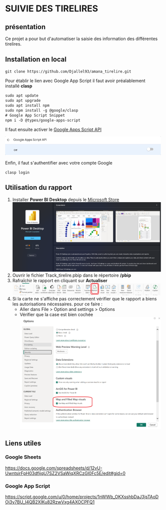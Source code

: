 # SUIVIE DES TIRELIRES

## présentation

Ce projet a pour but d'automatiser la saisie des information des différentes tirelires.

## Installation en local

```shell
git clone https://github.com/Djallel93/amana_tirelire.git
```

Pour établir le lien avec Google App Script il faut avoir préalablement installé **clasp**

```shell
sudo apt update
sudo apt upgrade
sudo apt install npm
sudo npm install -g @google/clasp
# Google App Script Snippet
npm i -D @types/google-apps-script
```

Il faut ensuite activer le [Google Apps Script API](https://script.google.com/home/usersettings)

![alt text](<images/Enable Apps Script API.gif>)

Enfin, il faut s'authentifier avec votre compte Google

```shell
clasp login
```

## Utilisation du rapport

1. Installer **Power BI Desktop** depuis le [Microsoft Store](ms-windows-store://?referrer=storeforweb)
![Microsoft Store](images/MS_store_pbi.png)
2. Ouvrir le fichier Track_tirelire.pbip dans le répertoire **/pbip**
3. Rafraîchir le rapport en cliquant sur **Actualiser**
![Actualiser](images/pbi_refresh.png)
4. Si la carte ne s'affiche pas correctement vérifier que le rapport a biens les autorisations nécessaires. pour ce faire :
   * Aller dans File > Option and settings > Options
   * Vérifier que la case est bien cochée
  ![activate map](images/activate_map.png)

## Liens utiles

### Google Sheets

<https://docs.google.com/spreadsheets/d/12vU-UwntsirFpH03dfijqU7SZ2VSaWiqXRCzGl0Fc5E/edit#gid=0>

### Google App Script

<https://script.google.com/u/0/home/projects/1nWWb_OKXsshbDaJ3jsTAoDOj3y7BU_I4QB2XIKu82RzwVxg4AXOCPFQ1>
